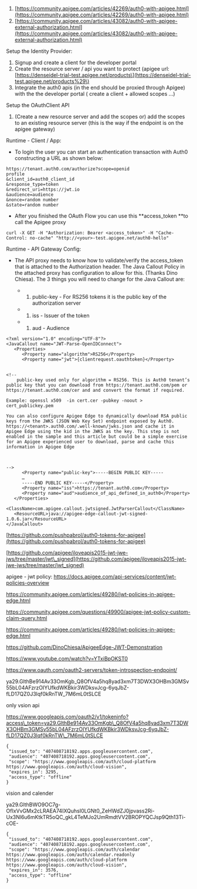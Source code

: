 1. [https://community.apigee.com/articles/42269/auth0-with-apigee.html](https://community.apigee.com/articles/42269/auth0-with-apigee.html)
2. [https://community.apigee.com/articles/43082/auth0-with-apigee-external-authorization.html](https://community.apigee.com/articles/43082/auth0-with-apigee-external-authorization.html)

Setup the Identity Provider:

1. Signup and create a client for the developer portal
2. Create the resource server / api you want to protect \(apigee url: [https://denseidel-trial-test.apigee.net/products\](https://denseidel-trial-test.apigee.net/products%29\)
3. Integrate the auth0 apis \(in the end should be proxied through Apigee\) with the the developer portal \( create a client + allowed scopes ...\)   

Setup the OAuthClient API

1. \(Create a new resource server and add the scopes or\) add the scopes to an existing resource server \(this is the way if the endpoint is on the apigee gateway\)

Runtime - Client / App:

* To login the user you can start an authentication transaction with Auth0 constructing a URL as shown below:

```
https://tenant.auth0.com/authorize?scope=openid
profile
&client_id=auth0_client_id
&response_type=token
&redirect_uri=https://jwt.io
&audience=audience
&nonce=random number
&state=random number
```

* After you finished the OAuth Flow you can use this **access\_token **to call the Apigee proxy

```
curl -X GET -H "Authorization: Bearer <access_token>" -H "Cache-Control: no-cache" "http://<your>-test.apigee.net/auth0-hello"
```

Runtime - API Gateway Config:

* The API proxy needs to know how to validate/verify the access\_token that is attached to the Authorization header. The Java Callout Policy in the attached proxy has configuration to allow for this. \(Thanks Dino Chiesa\). The 3 things you will need to change for the Java Callout are:

  * 1. public-key - For RS256 tokens it is the public key of the authorization server
  * 1. iss - Issuer of the token
  * 1. aud - Audience

```
<?xml version="1.0" encoding="UTF-8"?>
<JavaCallout name="JWT-Parse-OpenIDConnect">
   <Properties>
      <Property name="algorithm">RS256</Property>
      <Property name="jwt">{clientrequest.oauthtoken}</Property>


<!--
    public-key used only for algorithm = RS256. This is Auth0 tenant’s public key that you can download from https://tenant.auth0.com/pem or https://tenant.auth0.com/cer and and convert the format if required.

Example: openssl x509  -in cert.cer -pubkey -noout > cert_publickey.pem

You can also configure Apigee Edge to dynamically download RSA public keys from the JWKS (JSON Web Key Set) endpoint exposed by Auth0. https://<tenant>.auth0.com/.well-known/jwks.json and cache it in Apigee Edge using the kid in the JWKS as the key. This step is not enabled in the sample and this article but could be a simple exercise for an Apigee experienced user to download, parse and cache this information in Apigee Edge



-->
      <Property name="public-key">-----BEGIN PUBLIC KEY-----
      …
      -----END PUBLIC KEY-----</Property>
      <Property name="iss">https://tenant.auth0.com</Property>
      <Property name="aud">audience_of_api_defined_in_auth0</Property>
   </Properties>
   <ClassName>com.apigee.callout.jwtsigned.JwtParserCallout</ClassName>
   <ResourceURL>java://apigee-edge-callout-jwt-signed-1.0.6.jar</ResourceURL>
</JavaCallout>
```

[https://github.com/pushpabrol/auth0-tokens-for-apigee](https://github.com/pushpabrol/auth0-tokens-for-apigee)

[https://github.com/apigee/iloveapis2015-jwt-jwe-jws/tree/master/jwt\_signed](https://github.com/apigee/iloveapis2015-jwt-jwe-jws/tree/master/jwt_signed)

apigee - jwt policy: https://docs.apigee.com/api-services/content/jwt-policies-overview

https://community.apigee.com/articles/49280/jwt-policies-in-apigee-edge.html

https://community.apigee.com/questions/49900/apigee-jwt-policy-custom-claim-query.html

https://community.apigee.com/articles/49280/jwt-policies-in-apigee-edge.html



https://github.com/DinoChiesa/ApigeeEdge-JWT-Demonstration

https://www.youtube.com/watch?v=YTxiBpOKST0



https://www.oauth.com/oauth2-servers/token-introspection-endpoint/

ya29.GlthBe914Av33OmKgb\_Q8OfV4a5hq8yad3xm7T3DWX3OHBm3GMSv55bL04AFzrzOIYUfkdWKBkir3WDksvJcg-6yqJbZ-fLD17QZ0J3lqf0kRnTW\_7M6mL0tSLCE

only vsion api

https://www.googleapis.com/oauth2/v1/tokeninfo?access\_token=ya29.GlthBe914Av33OmKgb\_Q8OfV4a5hq8yad3xm7T3DWX3OHBm3GMSv55bL04AFzrzOIYUfkdWKBkir3WDksvJcg-6yqJbZ-fLD17QZ0J3lqf0kRnTW\_7M6mL0tSLCE

```
{
 "issued_to": "407408718192.apps.googleusercontent.com",
 "audience": "407408718192.apps.googleusercontent.com",
 "scope": "https://www.googleapis.com/auth/cloud-platform https://www.googleapis.com/auth/cloud-vision",
 "expires_in": 3295,
 "access_type": "offline"
}
```

vision and calender

ya29.GlthBWO9OC7g-OfIxVvGMx2cLRAEA74IXQuhsI0LGNt0\_ZeHWdZJ0jpvass2Ri-Ux3Nl6u6mKtkTR5oQC\_gkL4TeMJo2UmRmdtVV2BROPYQCJsp9Qth13Ti-cOE-

```
{
 "issued_to": "407408718192.apps.googleusercontent.com",
 "audience": "407408718192.apps.googleusercontent.com",
 "scope": "https://www.googleapis.com/auth/calendar https://www.googleapis.com/auth/calendar.readonly https://www.googleapis.com/auth/cloud-platform https://www.googleapis.com/auth/cloud-vision",
 "expires_in": 3576,
 "access_type": "offline"
}
```



